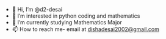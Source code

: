 - 👋 Hi, I’m @d2-desai
- 👀 I’m interested in python coding and mathematics
- 🌱 I’m currently studying Mathematics Major
- 📫 How to reach me- email at dishadesai2002@gmail.com

<!---
d2-desai/d2-desai is a ✨ special ✨ repository because its `README.md` (this file) appears on your GitHub profile.
You can click the Preview link to take a look at your changes.
--->
